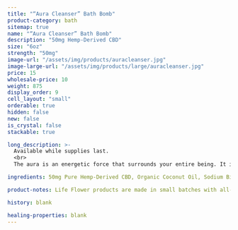 ```yaml
---
title: "“Aura Cleanser” Bath Bomb"
product-category: bath
sitemap: true
name: "“Aura Cleanser” Bath Bomb"
description: "50mg Hemp-Derived CBD"
size: "6oz"
strength: "50mg"
image-url: "/assets/img/products/auracleanser.jpg"
image-large-url: "/assets/img/products/large/auracleanser.jpg"
price: 15
wholesale-price: 10
weight: 875
display_order: 9
cell_layout: "small"
orderable: true
hidden: false
new: false
is_crystal: false
stackable: true

long_description: >-
  Available while supplies last.
  <br>
  The aura is an energetic force that surrounds your entire being. It is a force field that draws in and repels all of the emotion, psychic debris and energy that swims around us. Just like the physical body, the aura may experience and exhibit stress, fatigue, and loss of luminosity. Handcrafted with sage, bergamot, and frankincense essential oils and activated charcoal. Activated charcoal works by pulling toxins and debris from our pores while the invigorating aroma cleanses the spirit, revitalizes the mind, and uplifts the heart. Note - this product contains activated charcoal, so give your tub a little scrub when you're done.

ingredients: 50mg Pure Hemp-Derived CBD, Organic Coconut Oil, Sodium Bicarbonate, Naturally-derived Citric Acid, Corn Starch, Epsom Salt, Organic Herbs, Essential Oils, Plant-based Color, Witch Hazel, Cleansed & Charged Crystal.

product-notes: Life Flower products are made in small batches with all-natural and boutique ingredients. Orders are processed and shipped in 7-10 days.

history: blank

healing-properties: blank
---
```

